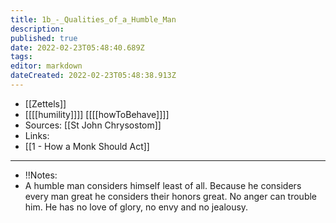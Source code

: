 ```yaml
---
title: 1b_-_Qualities_of_a_Humble_Man
description: 
published: true
date: 2022-02-23T05:48:40.689Z
tags: 
editor: markdown
dateCreated: 2022-02-23T05:48:38.913Z
---
```


- [[Zettels]]
- [[[[humility]]]] [[[[howToBehave]]]]
- Sources: [[St John Chrysostom]]
- Links: 
- [[1 - How a Monk Should Act]]
- --
- !!Notes:
- A humble man considers himself least of all. Because he considers every man great he considers their honors great. No anger can trouble him. He has no love of glory, no envy and no jealousy.
